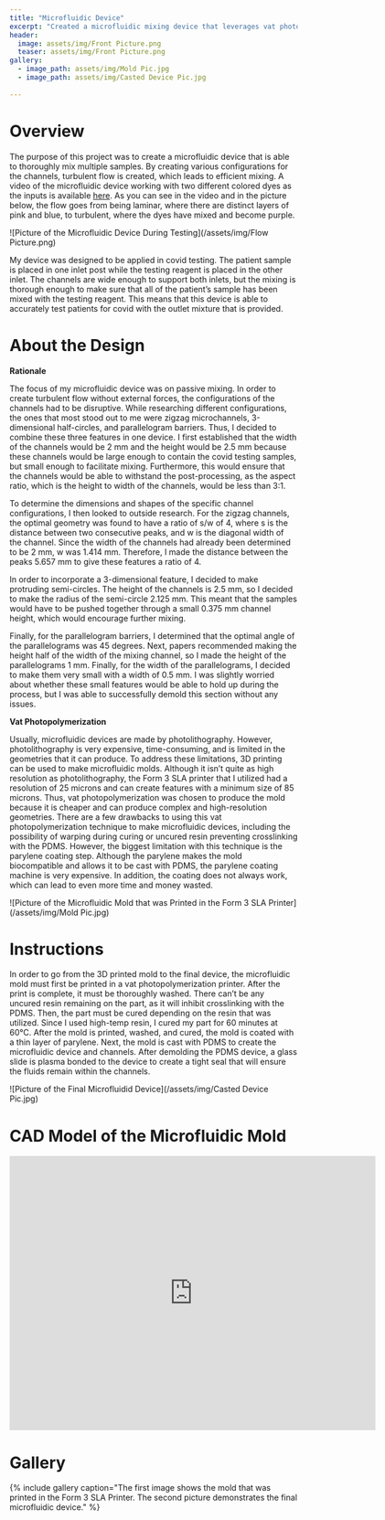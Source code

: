 ```yaml
---
title: "Microfluidic Device"
excerpt: "Created a microfluidic mixing device that leverages vat photopolymerization printing."
header:
  image: assets/img/Front Picture.png
  teaser: assets/img/Front Picture.png
gallery:
  - image_path: assets/img/Mold Pic.jpg
  - image_path: assets/img/Casted Device Pic.jpg
   
---
```

# Overview

The purpose of this project was to create a microfluidic device that is able to thoroughly mix multiple samples. By creating various configurations for the channels, turbulent flow is created, which leads to efficient mixing. A video of the microfluidic device working with two different colored dyes as the inputs is available [here](https://youtu.be/vSiLZpvUaGQ). As you can see in the video and in the picture below, the flow goes from being laminar, where there are distinct layers of pink and blue, to turbulent, where the dyes have mixed and become purple. 

![Picture of the Microfluidic Device During Testing](/assets/img/Flow Picture.png)

My device was designed to be applied in covid testing. The patient sample is placed in one inlet post while the testing reagent is placed in the other inlet. The channels are wide enough to support both inlets, but the mixing is thorough enough to make sure that all of the patient’s sample has been mixed with the testing reagent. This means that this device is able to accurately test patients for covid with the outlet mixture that is provided.

# About the Design 

**Rationale**

The focus of my microfluidic device was on passive mixing. In order to create turbulent flow without external forces, the configurations of the channels had to be disruptive. While researching different configurations, the ones that most stood out to me were zigzag microchannels, 3-dimensional half-circles, and parallelogram barriers. Thus, I decided to combine these three features in one device. I first established that the width of the channels would be 2 mm and the height would be 2.5 mm because these channels would be large enough to contain the covid testing samples, but small enough to facilitate mixing. Furthermore, this would ensure that the channels would be able to withstand the post-processing, as the aspect ratio, which is the height to width of the channels, would be less than 3:1. 

To determine the dimensions and shapes of the specific channel configurations, I then looked to outside research. For the zigzag channels, the optimal geometry was found to have a ratio of s/w of 4, where s is the distance between two consecutive peaks, and w is the diagonal width of the channel. Since the width of the channels had already been determined to be 2 mm, w was 1.414 mm. Therefore, I made the distance between the peaks 5.657 mm to give these features a ratio of 4. 

In order to incorporate a 3-dimensional feature, I decided to make protruding semi-circles. The height of the channels is 2.5 mm, so I decided to make the radius of the semi-circle 2.125 mm. This meant that the samples would have to be pushed together through a small 0.375 mm channel height, which would encourage further mixing. 

Finally, for the parallelogram barriers, I determined that the optimal angle of the parallelograms was 45 degrees. Next, papers recommended making the height half of the width of the mixing channel, so I made the height of the parallelograms 1 mm. Finally, for the width of the parallelograms, I decided to make them very small with a width of 0.5 mm. I was slightly worried about whether these small features would be able to hold up during the process, but I was able to successfully demold this section without any issues. 

**Vat Photopolymerization**

Usually, microfluidic devices are made by photolithography. However, photolithography is very expensive, time-consuming, and is limited in the geometries that it can produce. To address these limitations, 3D printing can be used to make microfluidic molds. Although it isn’t quite as high resolution as photolithography, the Form 3 SLA printer that I utilized had a resolution of 25 microns and can create features with a minimum size of 85 microns. Thus, vat photopolymerization was chosen to produce the mold because it is cheaper and can produce complex and high-resolution geometries. There are a few drawbacks to using this vat photopolymerization technique to make microfluidic devices, including the possibility of warping during curing or uncured resin preventing crosslinking with the PDMS. However, the biggest limitation with this technique is the parylene coating step. Although the parylene makes the mold biocompatible and allows it to be cast with PDMS, the parylene coating machine is very expensive. In addition, the coating does not always work, which can lead to even more time and money wasted. 

![Picture of the Microfluidic Mold that was Printed in the Form 3 SLA Printer](/assets/img/Mold Pic.jpg)

# Instructions
In order to go from the 3D printed mold to the final device, the microfluidic mold must first be printed in a vat photopolymerization printer. After the print is complete, it must be thoroughly washed. There can’t be any uncured resin remaining on the part, as it will inhibit crosslinking with the PDMS. Then, the part must be cured depending on the resin that was utilized. Since I used high-temp resin, I cured my part for 60 minutes at 60°C. After the mold is printed, washed, and cured, the mold is coated with a thin layer of parylene. Next, the mold is cast with PDMS to create the microfluidic device and channels. After demolding the PDMS device, a glass slide is plasma bonded to the device to create a tight seal that will ensure the fluids remain within the channels.

![Picture of the Final Microfluidid Device](/assets/img/Casted Device Pic.jpg)

# CAD Model of the Microfluidic Mold
<iframe src="https://vanderbilt643.autodesk360.com/shares/public/SH512d4QTec90decfa6e69c0c8c71e462fa7?mode=embed" width="640" height="480" allowfullscreen="true" webkitallowfullscreen="true" mozallowfullscreen="true"  frameborder="0"></iframe>

# Gallery
{% include gallery caption="The first image shows the mold that was printed in the Form 3 SLA Printer. The second picture demonstrates the final microfluidic device." %}
